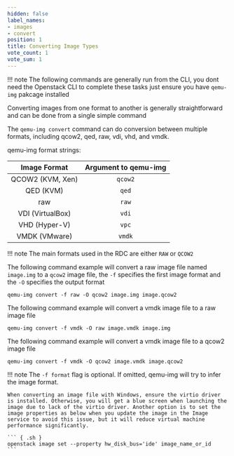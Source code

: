 ```yaml
---
hidden: false
label_names:
- images
- convert
position: 1
title: Converting Image Types
vote_count: 1
vote_sum: 1
---
```


!!! note
    The following commands are generally run from the CLI, you dont need the Openstack CLI to complete these tasks just ensure you have `qemu-img` pakcage installed

Converting images from one format to another is generally straightforward and can be done from a single simple command

The `qemu-img convert` command can do conversion between multiple formats, including qcow2, qed, raw, vdi, vhd, and vmdk.

qemu-img format strings:

| Image Format | Argument to qemu-img |
|:-:|:-:|
| QCOW2 (KVM, Xen) | `qcow2` |
| QED (KVM) | `qed` |
| raw | `raw` |
| VDI (VirtualBox) | `vdi` |
| VHD (Hyper-V) | `vpc` |
| VMDK (VMware) | `vmdk` |

!!! note
    The main formats used in the RDC are either `RAW` or `QCOW2`


The following command example will convert a raw image file named `image.img` to a `qcow2` image file, the `-f` specifies the first image format and the `-O` specifies the output format

``` { .sh }
qemu-img convert -f raw -O qcow2 image.img image.qcow2
```

The following command example will convert a vmdk image file to a raw image file

``` { .sh }
qemu-img convert -f vmdk -O raw image.vmdk image.img
```

The following command example will convert a vmdk image file to a qcow2 image file

``` { .sh }
qemu-img convert -f vmdk -O qcow2 image.vmdk image.qcow2
```

!!! note
    The `-f format` flag is optional. If omitted, qemu-img will try to infer the image format.

    When converting an image file with Windows, ensure the virtio driver is installed. Otherwise, you will get a blue screen when launching the image due to lack of the virtio driver. Another option is to set the image properties as below when you update the image in the Image service to avoid this issue, but it will reduce virtual machine performance significantly.

    ``` { .sh }
    openstack image set --property hw_disk_bus='ide' image_name_or_id
    ```
